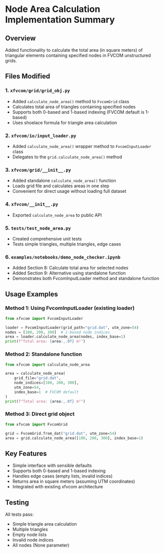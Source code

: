 # Node Area Calculation Implementation Summary

## Overview
Added functionality to calculate the total area (in square meters) of triangular elements containing specified nodes in FVCOM unstructured grids.

## Files Modified

### 1. `xfvcom/grid/grid_obj.py`
- Added `calculate_node_area()` method to `FvcomGrid` class
- Calculates total area of triangles containing specified nodes
- Supports both 0-based and 1-based indexing (FVCOM default is 1-based)
- Uses shoelace formula for triangle area calculation

### 2. `xfvcom/io/input_loader.py`
- Added `calculate_node_area()` wrapper method to `FvcomInputLoader` class
- Delegates to the `grid.calculate_node_area()` method

### 3. `xfvcom/grid/__init__.py`
- Added standalone `calculate_node_area()` function
- Loads grid file and calculates areas in one step
- Convenient for direct usage without loading full dataset

### 4. `xfvcom/__init__.py`
- Exported `calculate_node_area` to public API

### 5. `tests/test_node_area.py`
- Created comprehensive unit tests
- Tests simple triangles, multiple triangles, edge cases

### 6. `examples/notebooks/demo_node_checker.ipynb`
- Added Section 8: Calculate total area for selected nodes
- Added Section 9: Alternative using standalone function
- Demonstrates both FvcomInputLoader method and standalone function

## Usage Examples

### Method 1: Using FvcomInputLoader (existing loader)
```python
from xfvcom import FvcomInputLoader

loader = FvcomInputLoader(grid_path="grid.dat", utm_zone=54)
nodes = [100, 200, 300]  # 1-based node indices
area = loader.calculate_node_area(nodes, index_base=1)
print(f"Total area: {area:,.0f} m²")
```

### Method 2: Standalone function
```python
from xfvcom import calculate_node_area

area = calculate_node_area(
    grid_file="grid.dat",
    node_indices=[100, 200, 300],
    utm_zone=54,
    index_base=1  # FVCOM default
)
print(f"Total area: {area:,.0f} m²")
```

### Method 3: Direct grid object
```python
from xfvcom import FvcomGrid

grid = FvcomGrid.from_dat("grid.dat", utm_zone=54)
area = grid.calculate_node_area([100, 200, 300], index_base=1)
```

## Key Features
- Simple interface with sensible defaults
- Supports both 0-based and 1-based indexing
- Handles edge cases (empty lists, invalid indices)
- Returns area in square meters (assuming UTM coordinates)
- Integrated with existing xfvcom architecture

## Testing
All tests pass:
- Simple triangle area calculation
- Multiple triangles
- Empty node lists
- Invalid node indices
- All nodes (None parameter)